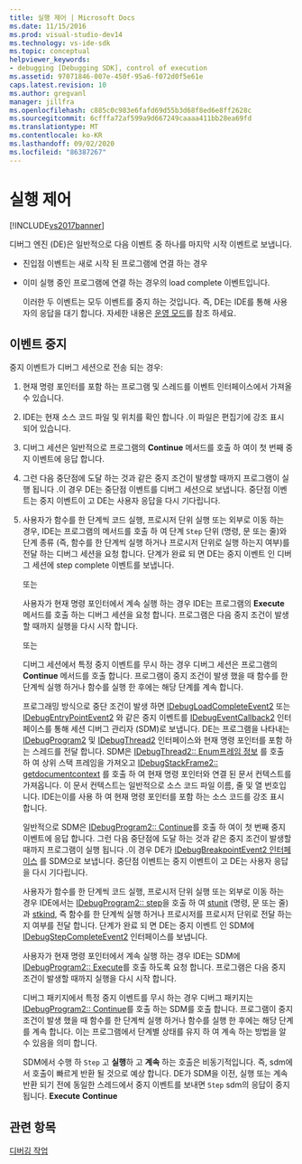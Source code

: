 ```yaml
---
title: 실행 제어 | Microsoft Docs
ms.date: 11/15/2016
ms.prod: visual-studio-dev14
ms.technology: vs-ide-sdk
ms.topic: conceptual
helpviewer_keywords:
- debugging [Debugging SDK], control of execution
ms.assetid: 97071846-007e-450f-95a6-f072d0f5e61e
caps.latest.revision: 10
ms.author: gregvanl
manager: jillfra
ms.openlocfilehash: c885c0c983e6fafd69d55b3d68f8ed6e8ff2628c
ms.sourcegitcommit: 6cfffa72af599a9d667249caaaa411bb28ea69fd
ms.translationtype: MT
ms.contentlocale: ko-KR
ms.lasthandoff: 09/02/2020
ms.locfileid: "86387267"
---
```

# <a name="control-of-execution"></a>실행 제어
[!INCLUDE[vs2017banner](../../includes/vs2017banner.md)]

디버그 엔진 (DE)은 일반적으로 다음 이벤트 중 하나를 마지막 시작 이벤트로 보냅니다.  
  
- 진입점 이벤트는 새로 시작 된 프로그램에 연결 하는 경우  
  
- 이미 실행 중인 프로그램에 연결 하는 경우의 load complete 이벤트입니다.  
  
  이러한 두 이벤트는 모두 이벤트를 중지 하는 것입니다. 즉, DE는 IDE를 통해 사용자의 응답을 대기 합니다. 자세한 내용은 [운영 모드](../../extensibility/debugger/operational-modes.md)를 참조 하세요.  
  
## <a name="stopping-event"></a>이벤트 중지  
 중지 이벤트가 디버그 세션으로 전송 되는 경우:  
  
1. 현재 명령 포인터를 포함 하는 프로그램 및 스레드를 이벤트 인터페이스에서 가져올 수 있습니다.  
  
2. IDE는 현재 소스 코드 파일 및 위치를 확인 합니다 .이 파일은 편집기에 강조 표시 되어 있습니다.  
  
3. 디버그 세션은 일반적으로 프로그램의 **Continue** 메서드를 호출 하 여이 첫 번째 중지 이벤트에 응답 합니다.  
  
4. 그런 다음 중단점에 도달 하는 것과 같은 중지 조건이 발생할 때까지 프로그램이 실행 됩니다 .이 경우 DE는 중단점 이벤트를 디버그 세션으로 보냅니다. 중단점 이벤트는 중지 이벤트이 고 DE는 사용자 응답을 다시 기다립니다.  
  
5. 사용자가 함수를 한 단계씩 코드 실행, 프로시저 단위 실행 또는 외부로 이동 하는 경우, IDE는 프로그램의 메서드를 호출 하 여 단계 `Step` 단위 (명령, 문 또는 줄)와 단계 종류 (즉, 함수를 한 단계씩 실행 하거나 프로시저 단위로 실행 하는지 여부)를 전달 하는 디버그 세션을 요청 합니다. 단계가 완료 되 면 DE는 중지 이벤트 인 디버그 세션에 step complete 이벤트를 보냅니다.  
  
    또는  
  
    사용자가 현재 명령 포인터에서 계속 실행 하는 경우 IDE는 프로그램의 **Execute** 메서드를 호출 하는 디버그 세션을 요청 합니다. 프로그램은 다음 중지 조건이 발생할 때까지 실행을 다시 시작 합니다.  
  
    또는  
  
    디버그 세션에서 특정 중지 이벤트를 무시 하는 경우 디버그 세션은 프로그램의 **Continue** 메서드를 호출 합니다. 프로그램이 중지 조건이 발생 했을 때 함수를 한 단계씩 실행 하거나 함수를 실행 한 후에는 해당 단계를 계속 합니다.  
  
   프로그래밍 방식으로 중단 조건이 발생 하면 [IDebugLoadCompleteEvent2](../../extensibility/debugger/reference/idebugloadcompleteevent2.md) 또는 [IDebugEntryPointEvent2](../../extensibility/debugger/reference/idebugentrypointevent2.md) 와 같은 중지 이벤트를 [IDebugEventCallback2](../../extensibility/debugger/reference/idebugeventcallback2.md) 인터페이스를 통해 세션 디버그 관리자 (SDM)로 보냅니다. DE는 프로그램을 나타내는 [IDebugProgram2](../../extensibility/debugger/reference/idebugprogram2.md) 및 [IDebugThread2](../../extensibility/debugger/reference/idebugthread2.md) 인터페이스와 현재 명령 포인터를 포함 하는 스레드를 전달 합니다. SDM은 [IDebugThread2:: Enum프레임 정보](../../extensibility/debugger/reference/idebugthread2-enumframeinfo.md) 를 호출 하 여 상위 스택 프레임을 가져오고 [IDebugStackFrame2:: getdocumentcontext](../../extensibility/debugger/reference/idebugstackframe2-getdocumentcontext.md) 를 호출 하 여 현재 명령 포인터와 연결 된 문서 컨텍스트를 가져옵니다. 이 문서 컨텍스트는 일반적으로 소스 코드 파일 이름, 줄 및 열 번호입니다. IDE는이를 사용 하 여 현재 명령 포인터를 포함 하는 소스 코드를 강조 표시 합니다.  
  
   일반적으로 SDM은 [IDebugProgram2:: Continue](../../extensibility/debugger/reference/idebugprogram2-continue.md)를 호출 하 여이 첫 번째 중지 이벤트에 응답 합니다. 그런 다음 중단점에 도달 하는 것과 같은 중지 조건이 발생할 때까지 프로그램이 실행 됩니다 .이 경우 DE가 [IDebugBreakpointEvent2 인터페이스](../../extensibility/debugger/reference/idebugbreakpointevent2.md) 를 SDM으로 보냅니다. 중단점 이벤트는 중지 이벤트이 고 DE는 사용자 응답을 다시 기다립니다.  
  
   사용자가 함수를 한 단계씩 코드 실행, 프로시저 단위 실행 또는 외부로 이동 하는 경우 IDE에서는 [IDebugProgram2:: step](../../extensibility/debugger/reference/idebugprogram2-step.md)을 호출 하 여 [stunit](../../extensibility/debugger/reference/stepunit.md) (명령, 문 또는 줄)과 [stkind](../../extensibility/debugger/reference/stepkind.md), 즉 함수를 한 단계씩 실행 하거나 프로시저를 프로시저 단위로 전달 하는지 여부를 전달 합니다. 단계가 완료 되 면 DE는 중지 이벤트 인 SDM에 [IDebugStepCompleteEvent2](../../extensibility/debugger/reference/idebugstepcompleteevent2.md) 인터페이스를 보냅니다.  
  
   사용자가 현재 명령 포인터에서 계속 실행 하는 경우 IDE는 SDM에 [IDebugProgram2:: Execute](../../extensibility/debugger/reference/idebugprogram2-execute.md)를 호출 하도록 요청 합니다. 프로그램은 다음 중지 조건이 발생할 때까지 실행을 다시 시작 합니다.  
  
   디버그 패키지에서 특정 중지 이벤트를 무시 하는 경우 디버그 패키지는 [IDebugProgram2:: Continue](../../extensibility/debugger/reference/idebugprogram2-continue.md)를 호출 하는 SDM를 호출 합니다. 프로그램이 중지 조건이 발생 했을 때 함수를 한 단계씩 실행 하거나 함수를 실행 한 후에는 해당 단계를 계속 합니다. 이는 프로그램에서 단계별 상태를 유지 하 여 계속 하는 방법을 알 수 있음을 의미 합니다.  
  
   SDM에서 수행 하 `Step` 고 **실행**하 고 **계속** 하는 호출은 비동기적입니다. 즉, sdm에서 호출이 빠르게 반환 될 것으로 예상 합니다. DE가 SDM을 이전, 실행 또는 계속 반환 되기 전에 동일한 스레드에서 중지 이벤트를 보내면 `Step` sdm의 응답이 중지 됩니다. **Execute** **Continue**  
  
## <a name="see-also"></a>관련 항목  
 [디버깅 작업](../../extensibility/debugger/debugging-tasks.md)
